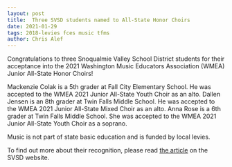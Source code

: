 ```yaml
---
layout: post
title:  Three SVSD students named to All-State Honor Choirs
date: 2021-01-29
tags: 2018-levies fces music tfms
author: Chris Alef
---
```

Congratulations to three Snoqualmie Valley School District students for their acceptance into the 2021 Washington Music Educators Association (WMEA) Junior All-State Honor Choirs!

Mackenzie Colak is a 5th grader at Fall City Elementary School. He was accepted to the WMEA 2021 Junior All-State Youth Choir as an alto. Dallen Jensen is an 8th grader at Twin Falls Middle School. He was accepted to the WMEA 2021 Junior All-State Mixed Choir as an alto. Anna Rose is a 6th grader at Twin Falls Middle School. She was accepted to the WMEA 2021 Junior All-State Youth Choir as a soprano.

Music is not part of state basic education and is funded by local levies.

To find out more about their recognition, please read [the article](https://www.svsd410.org/site/Default.aspx?PageType=3&DomainID=4&PageID=1&ViewID=6446ee88-d30c-497e-9316-3f8874b3e108&FlexDataID=27962) on the SVSD website.
